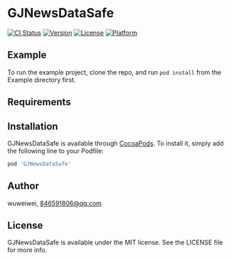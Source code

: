 # GJNewsDataSafe

[![CI Status](https://img.shields.io/travis/wuweiwei/GJNewsDataSafe.svg?style=flat)](https://travis-ci.org/wuweiwei/GJNewsDataSafe)
[![Version](https://img.shields.io/cocoapods/v/GJNewsDataSafe.svg?style=flat)](https://cocoapods.org/pods/GJNewsDataSafe)
[![License](https://img.shields.io/cocoapods/l/GJNewsDataSafe.svg?style=flat)](https://cocoapods.org/pods/GJNewsDataSafe)
[![Platform](https://img.shields.io/cocoapods/p/GJNewsDataSafe.svg?style=flat)](https://cocoapods.org/pods/GJNewsDataSafe)

## Example

To run the example project, clone the repo, and run `pod install` from the Example directory first.

## Requirements

## Installation

GJNewsDataSafe is available through [CocoaPods](https://cocoapods.org). To install
it, simply add the following line to your Podfile:

```ruby
pod 'GJNewsDataSafe'
```

## Author

wuweiwei, 846591806@qq.com

## License

GJNewsDataSafe is available under the MIT license. See the LICENSE file for more info.
